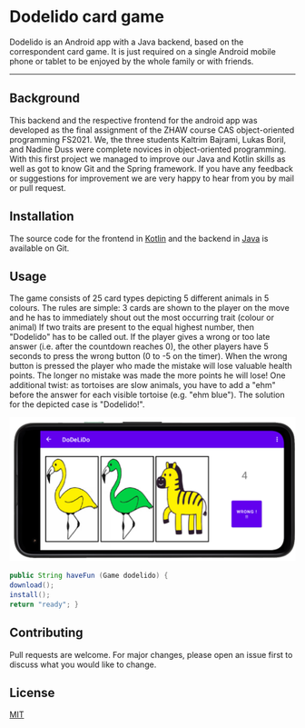 # Dodelido card game

Dodelido is an Android app with a Java backend, based on the correspondent card game. It is just
required on a single Android mobile phone or tablet to be enjoyed by the whole family or with friends.

----

## Background
This backend and the respective frontend for the android app was developed as the final assignment of the ZHAW course CAS object-oriented programming FS2021.
We, the three students Kaltrim Bajrami, Lukas Boril, and Nadine Duss were complete novices in object-oriented programming. With this first project
we managed to improve our Java and Kotlin skills as well as got to know Git and the Spring framework. If you have any feedback or
suggestions for improvement we are very happy to hear from you by mail or pull request.

## Installation

The source code for the frontend in [Kotlin](https://github.zhaw.ch/dussnad1/group4-Dodelido-Frontend/) and the backend in [Java](https://github.zhaw.ch/dussnad1/group4-Dodelido-Backend) is available on Git.

## Usage

The game consists of  25 card types depicting 5 different animals in 5 colours. The rules are simple: 3 cards are shown to the player on the move and he has to immediately shout out the most occurring trait (colour or animal)
If two traits are present to the equal highest number, then "Dodelido" has to be called out. If the player gives a wrong or too late answer (i.e. after the countdown reaches 0), the other players have 5
seconds to press the wrong button (0 to -5 on the timer). When the wrong button is pressed
the player who made the mistake will lose valuable health points. The longer no mistake was made the more points he will lose!
One additional twist: as tortoises are slow animals, you have to add a "ehm" before the answer for each visible tortoise (e.g. "ehm blue").
The solution for the depicted case is "Dodelido!".

![](readme/dodelido.PNG)


``` java
public String haveFun (Game dodelido) {
download();
install();
return "ready"; }
```

## Contributing
Pull requests are welcome. For major changes, please open an issue first to discuss what you would like to change.

## License
[MIT](https://choosealicense.com/licenses/mit/)



